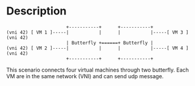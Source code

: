# Description

```
                      +-----------+      +-----------+
(vni 42) [ VM 1 ]-----|           |      |           |-----[ VM 3 ] (vni 42)
                      | Butterfly +======+ Butterfly |
(vni 42) [ VM 2 ]-----|           |      |           |-----[ VM 4 ] (vni 42)
                      +-----------+      +-----------+

```

This scenario connects four virtual machines through two butterfly.
Each VM are in the same network (VNI) and can send udp message.

